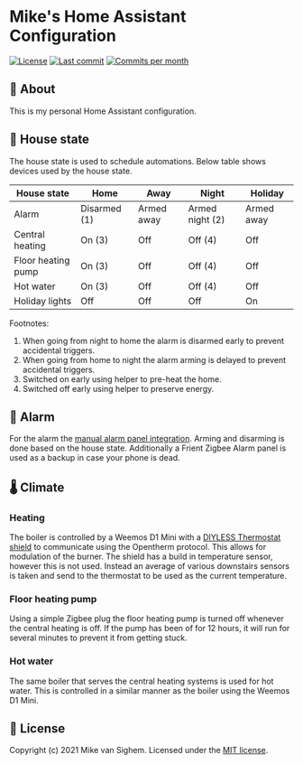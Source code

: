 # Mike's Home Assistant Configuration

[![License](https://img.shields.io/github/license/mikevansighem/homeassistant?style=flat-square)](https://github.com/mikevansighem/homeassistant/blob/master/LICENSE)
[![Last commit](https://img.shields.io/github/last-commit/mikevansighem/homeassistant?style=flat-square)](https://github.com/mikevansighem/homeassistant/commits/master)
[![Commits per month](https://img.shields.io/github/commit-activity/m/mikevansighem/homeassistant?style=flat-square)](https://github.com/mikevansighem/homeassistant/commits/master)

## :page_facing_up: About

This is my personal Home Assistant configuration.

## :house_with_garden: House state

The house state is used to schedule automations. Below table shows devices used by the house state.

| House state        | Home         | Away       | Night           | Holiday    |
|--------------------|--------------|------------|-----------------|------------|
| Alarm              | Disarmed (1) | Armed away | Armed night (2) | Armed away |
| Central heating    | On (3)       | Off        | Off (4)         | Off        |
| Floor heating pump | On (3)       | Off        | Off (4)         | Off        |
| Hot water          | On (3)       | Off        | Off (4)         | Off        |
| Holiday lights     | Off          | Off        | Off             | On         |

Footnotes:
1. When going from night to home the alarm is disarmed early to prevent accidental triggers.
2. When going from home to night the alarm arming is delayed to prevent accidental triggers.
3. Switched on early using helper to pre-heat the home.
4. Switched off early using helper to preserve energy.

## :bell: Alarm

For the alarm the [manual alarm panel integration](https://www.home-assistant.io/integrations/manual/). Arming and disarming is done based on the house state. Additionally a Frient Zigbee Alarm panel is used as a backup in case your phone is dead.

## :thermometer: Climate

### Heating
The boiler is controlled by a Weemos D1 Mini with a [DIYLESS Thermostat shield](https://diyless.com/product/esp8266-thermostat-shield) to communicate using the Opentherm protocol. 
This allows for modulation of the burner. The shield has a build in temperature sensor, however this is not used. Instead an average of various downstairs sensors is taken and send to the thermostat to be used as the current temperature. 

### Floor heating pump
Using a simple Zigbee plug the floor heating pump is turned off whenever the central heating is off. If the pump has been of for 12 hours, it will run for several minutes to prevent it from getting stuck.

### Hot water
The same boiler that serves the central heating systems is used for hot water. This is controlled in a similar manner as the boiler using the Weemos D1 Mini.

## :bookmark_tabs: License
Copyright (c) 2021 Mike van Sighem. Licensed under the [MIT license](/LICENSE?raw=true).

